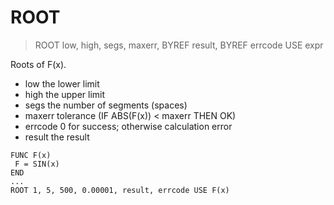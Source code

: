 # ROOT

> ROOT low, high, segs, maxerr, BYREF result, BYREF errcode USE expr

Roots of F(x).

- low the lower limit
- high the upper limit
- segs the number of segments (spaces)
- maxerr tolerance (IF ABS(F(x)) < maxerr THEN OK)
- errcode 0 for success; otherwise calculation error
- result the result

```
FUNC F(x)
 F = SIN(x)
END
...
ROOT 1, 5, 500, 0.00001, result, errcode USE F(x)
```

